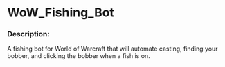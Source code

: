 # WoW_Fishing_Bot

### Description:
  A fishing bot for World of Warcraft that will automate casting, finding your bobber, and clicking the bobber when a fish is on.
